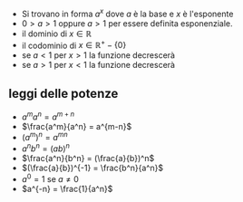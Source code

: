 - Si trovano in forma $a^x$ dove $a$ è la base e $x$ è l'esponente
- $0 > a > 1$ oppure $a > 1$ per essere definita esponenziale.
- il dominio di $x \in \mathbb{R}$
- il codominio di $x \in \mathbb{R}^+-\{0\}$   
- se $a < 1$ per $x > 1$ la funzione decrescerà
- se $a > 1$ per $x < 1$ la funzione decrescerà
## leggi delle potenze
- $a^ma^n = a^{m + n}$
- $\frac{a^m}{a^n} = a^{m-n}$
- $(a^m)^n = a^{mn}$
- $a^nb^n = (ab)^n$
- $\frac{a^n}{b^n} = (\frac{a}{b})^n$
- $(\frac{a}{b})^{-1} = \frac{b^n}{a^n}$
- $a^0 = 1$ se $a \not = 0$ 
- $a^{-n} = \frac{1}{a^n}$
